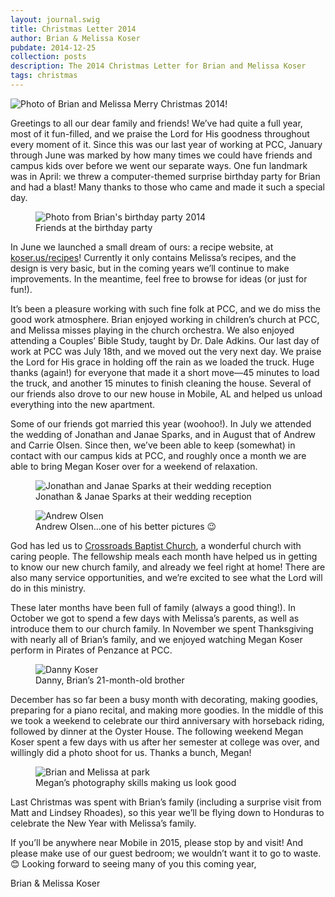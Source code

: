 ```yaml
---
layout: journal.swig
title: Christmas Letter 2014
author: Brian & Melissa Koser
pubdate: 2014-12-25
collection: posts
description: The 2014 Christmas Letter for Brian and Melissa Koser
tags: christmas
---
```


<img src="/img/journal/christmas-2014.jpg" alt="Photo of Brian and Melissa" />
<span class="title">Merry Christmas 2014!</span>

Greetings to all our dear family and friends! We’ve had quite a full year, most of it fun-filled, and we praise the Lord for His goodness throughout every moment of it. Since this was our last year of working at PCC, January through June was marked by how many times we could have friends and campus kids over before we went our separate ways. One fun landmark was in April: we threw a computer-themed surprise birthday party for Brian and had a blast! Many thanks to those who came and made it such a special day.

<figure>
    <img src="/img/journal/2014-04-12-brians-birthday.jpg" alt="Photo from Brian's birthday party 2014" />
    <figcaption>Friends at the birthday party</figcaption>
</figure>

In June we launched a small dream of ours: a recipe website, at [koser.us/recipes](http://koser.us/recipes)! Currently it only contains Melissa’s recipes, and the design is very basic, but in the coming years we’ll continue to make improvements. In the meantime, feel free to browse for ideas (or just for fun!).

It’s been a pleasure working with such fine folk at PCC, and we do miss the good work atmosphere. Brian enjoyed working in children’s church at PCC, and Melissa misses playing in the church orchestra. We also enjoyed attending a Couples’ Bible Study, taught by Dr. Dale Adkins. Our last day of work at PCC was July 18th, and we moved out the very next day. We praise the Lord for His grace in holding off the rain as we loaded the truck. Huge thanks (again!) for everyone that made it a short move—45 minutes to load the truck, and another 15 minutes to finish cleaning the house. Several of our friends also drove to our new house in Mobile, AL and helped us unload everything into the new apartment.

Some of our friends got married this year (woohoo!). In July we attended the wedding of Jonathan and Janae Sparks, and in August that of Andrew and Carrie Olsen. Since then, we’ve been able to keep (somewhat) in contact with our campus kids at PCC, and roughly once a month we are able to bring Megan Koser over for a weekend of relaxation.

<figure>
    <img src="/img/journal/2014-07-05-sparks-wedding.jpg" alt="Jonathan and Janae Sparks at their wedding reception" />
    <figcaption>Jonathan & Janae Sparks at their wedding reception</figcaption>
</figure>

<figure>
    <img src="/img/journal/2014-08-13-andrew-olsen-wedding.jpg" alt="Andrew Olsen" />
    <figcaption>Andrew Olsen…one of his better pictures 😉</figcaption>
</figure>

God has led us to [Crossroads Baptist Church](http://www.crossroadsbaptistmobile.com), a wonderful church with caring people. The fellowship meals each month have helped us in getting to know our new church family, and already we feel right at home! There are also many service opportunities, and we’re excited to see what the Lord will do in this ministry.

These later months have been full of family (always a good thing!). In October we got to spend a few days with Melissa’s parents, as well as introduce them to our church family. In November we spent Thanksgiving with nearly all of Brian’s family, and we enjoyed watching Megan Koser perform in Pirates of Penzance at PCC.

<figure>
    <img src="/img/journal/2014-11-29-pcc-with-danny.jpg" alt="Danny Koser" />
    <figcaption>Danny, Brian’s 21-month-old brother</figcaption>
</figure>

December has so far been a busy month with decorating, making goodies, preparing for a piano recital, and making more goodies. In the middle of this we took a weekend to celebrate our third anniversary with horseback riding, followed by dinner at the Oyster House. The following weekend Megan Koser spent a few days with us after her semester at college was over, and willingly did a photo shoot for us. Thanks a bunch, Megan!

<figure>
    <img src="/img/journal/2014-12-13-christmas-photos-at-park.jpg" alt="Brian and Melissa at park" />
    <figcaption>Megan’s photography skills making us look good</figcaption>
</figure>

Last Christmas was spent with Brian’s family (including a surprise visit from Matt and Lindsey Rhoades), so this year we’ll be flying down to Honduras to celebrate the New Year with Melissa’s family.

If you’ll be anywhere near Mobile in 2015, please stop by and visit! And please make use of our guest bedroom; we wouldn’t want it to go to waste. 😊 Looking forward to seeing many of you this coming year,

<p class='signature'>Brian & Melissa Koser</p>